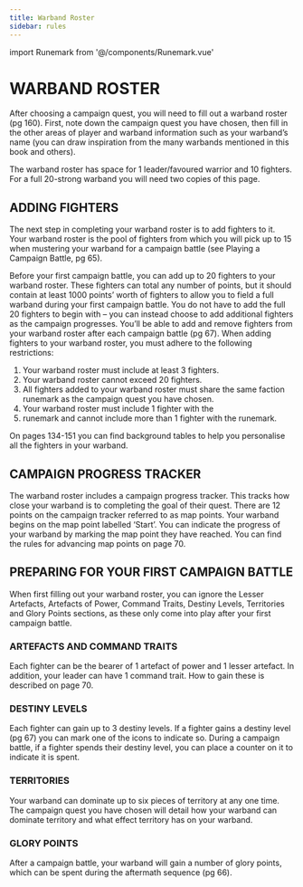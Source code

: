 ```yaml
---
title: Warband Roster
sidebar: rules
---
```

import Runemark from '@/components/Runemark.vue'
# WARBAND ROSTER

After choosing a campaign quest, you will need to fill out a warband roster (pg 160). First, note down the campaign quest you have chosen, then fill in the other areas of player and warband information such as your warband’s name (you can draw inspiration from the many warbands mentioned in this book and others).

The warband roster has space for 1 leader/favoured warrior and 10 fighters. For a full 20-strong warband you will need two copies of this page.

## ADDING FIGHTERS

The next step in completing your warband roster is to add fighters to it. Your warband roster is the pool of fighters from which you will pick up to 15 when mustering your warband for a campaign battle (see Playing a Campaign Battle, pg 65).

Before your first campaign battle, you can add up to 20 fighters to your warband roster. These fighters can total any number of points, but it should contain at least 1000 points’ worth of fighters to allow you to field a full warband during your first campaign battle. You do not have to add the full 20 fighters to begin with – you can instead choose to add additional fighters as the campaign progresses. You’ll be able to add and remove fighters from your warband roster after each campaign battle (pg 67). When adding fighters to your warband roster, you must adhere to the following restrictions:

1.	Your warband roster must include at least 3 fighters.
2.	Your warband roster cannot exceed 20 fighters.
3.	All fighters added to your warband roster must share the same faction runemark as the campaign quest you have chosen.
4.	Your warband roster must include 1 fighter with the
5.	<Runemark mark="Leader"/> runemark  and cannot include more than 1 fighter with the <Runemark mark="Leader"/> runemark.

On pages 134-151 you can find background tables to help you personalise all the fighters in your warband.

## CAMPAIGN PROGRESS TRACKER

The warband roster includes a campaign progress tracker. This tracks how close your warband is to completing the goal of their quest. There are 12 points on the campaign tracker referred to as map points. Your warband begins on the map point labelled ‘Start’. You can indicate the progress of your warband by marking the map point they have reached. You can find the rules for advancing map points on page 70.

## PREPARING FOR YOUR FIRST CAMPAIGN BATTLE

When first filling out your warband roster, you can ignore the Lesser Artefacts, Artefacts of Power, Command Traits, Destiny Levels, Territories and Glory Points sections, as these only come into play after your first campaign battle.

### ARTEFACTS AND COMMAND TRAITS

Each fighter can be the bearer of 1 artefact of power and 1 lesser artefact. In addition, your leader can have 1 command trait. How to gain these is described on page 70.

### DESTINY LEVELS

Each fighter can gain up to 3 destiny levels. If a fighter gains a destiny level (pg 67) you can mark one of the icons to indicate so. During a campaign battle, if a fighter spends their destiny level, you can place a counter on it to indicate it is spent.

### TERRITORIES

Your warband can dominate up to six pieces of territory at any one time. The campaign quest you have chosen will detail how your warband can dominate territory and what effect territory has on your warband.

### GLORY POINTS

After a campaign battle, your warband will gain a number of glory points, which can be spent during the aftermath sequence (pg 66).
